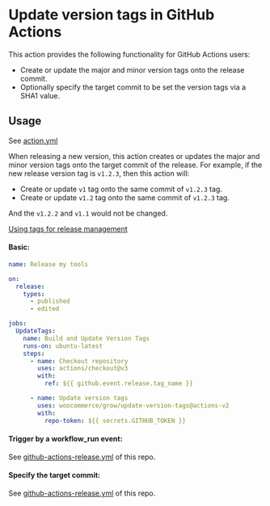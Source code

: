 # Update version tags in GitHub Actions

This action provides the following functionality for GitHub Actions users:

- Create or update the major and minor version tags onto the release commit.
- Optionally specify the target commit to be set the version tags via a SHA1 value.

## Usage

See [action.yml](action.yml)

When releasing a new version, this action creates or updates the major and minor version tags onto the target commit of the release. For example, if the new release version tag is `v1.2.3`, then this action will:

- Create or update `v1` tag onto the same commit of `v1.2.3` tag.
- Create or update `v1.2` tag onto the same commit of `v1.2.3` tag.

And the `v1.2.2` and `v1.1` would not be changed.

[Using tags for release management](https://docs.github.com/en/actions/creating-actions/about-custom-actions#using-tags-for-release-management)

#### Basic:

```yaml
name: Release my tools

on:
  release:
    types:
      - published
      - edited

jobs:
  UpdateTags:
    name: Build and Update Version Tags
    runs-on: ubuntu-latest
    steps:
      - name: Checkout repository
        uses: actions/checkout@v3
        with:
          ref: ${{ github.event.release.tag_name }}

      - name: Update version tags
        uses: woocommerce/grow/update-version-tags@actions-v2
        with:
          repo-token: ${{ secrets.GITHUB_TOKEN }}
```

#### Trigger by a workflow_run event:

See [github-actions-release.yml](/.github/workflows/github-actions-release.yml) of this repo.

#### Specify the target commit:

See [github-actions-release.yml](/.github/workflows/github-actions-release.yml) of this repo.
